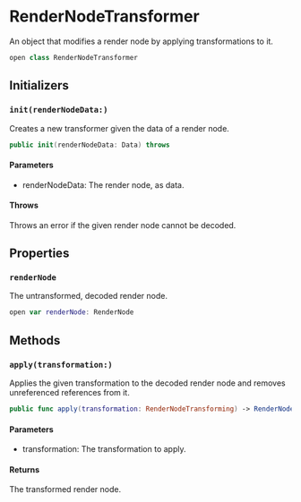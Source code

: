 # RenderNodeTransformer

An object that modifies a render node by applying transformations to it.

``` swift
open class RenderNodeTransformer 
```

## Initializers

### `init(renderNodeData:)`

Creates a new transformer given the data of a render node.

``` swift
public init(renderNodeData: Data) throws 
```

#### Parameters

  - renderNodeData: The render node, as data.

#### Throws

Throws an error if the given render node cannot be decoded.

## Properties

### `renderNode`

The untransformed, decoded render node.

``` swift
open var renderNode: RenderNode
```

## Methods

### `apply(transformation:)`

Applies the given transformation to the decoded render node and removes unreferenced references from it.

``` swift
public func apply(transformation: RenderNodeTransforming) -> RenderNode 
```

#### Parameters

  - transformation: The transformation to apply.

#### Returns

The transformed render node.
